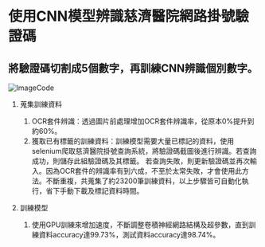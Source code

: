 # 使用CNN模型辨識慈濟醫院網路掛號驗證碼

## 將驗證碼切割成5個數字，再訓練CNN辨識個別數字。
![ImageCode](https://user-images.githubusercontent.com/52339710/224537077-3594b82b-8f8e-4012-9903-6adcd96e2251.png)

1. 蒐集訓練資料
   1. OCR套件辨識：透過圖片前處理增加OCR套件辨識率，從原本0%提升到約60%。
   2. 獲取已有標籤的訓練資料：訓練模型需要大量已標記的資料，使用selenium爬取慈濟醫院掛號查詢系統，將驗證碼截圖後進行辨識。若查詢成功，則儲存此組驗證碼及其標籤。
 若查詢失敗，則更新驗證碼並再次輸入。因為OCR套件的辨識率有到六成，不至於太常失敗，才會使用此方法。不斷重複，共蒐集了約23200筆訓練資料，以上步驟皆可自動化執行，省下手動下載及標記資料時間。

2. 訓練模型
   1. 使用GPU訓練來增加速度，不斷調整卷積神經網路結構及超參數，直到訓練資料accuracy達99.73%，測試資料accuracy達98.74%。


